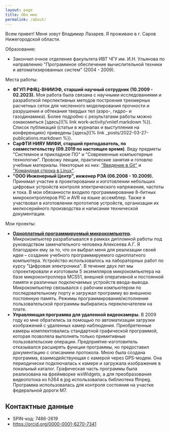 ```yaml
---
layout: page
title: Обо мне
permalink: /about/
---
```


Всем привет!
Меня зовут Владимир Лазарев.
Я проживаю в г. Саров Нижегородской области.

Образование:
* Закончил очное отделение факультета ИВТ ЧГУ им. И.Н. Ульянова по направлению "Программное обеспечение вычислительной техники и автоматизированных систем" (2004 - 2009).

Места работы:
* **ФГУП РФЯЦ-ВНИИЭФ, старший научный сотрудник (10.2009 - 02.2023).** 
  Моя работа была связана с научными исследованиями и разработкой перспективных методов построения трехмерных расчетных сеток для численного моделирования прочности и разрушения и обтекания твердых тел (аэро-, гидро- и газодинамика).
  Более подробно с результатами работы можно ознакомиться [здесь]({% link work-activity/vniief.markdown %}).
  Список публикаций (статьи в журналах и выступления на конференциях) приведены [здесь]({% link _posts/2022-03-27-publications.markdown %}).
* **СарФТИ НИЯУ МИФИ, старший преподаватель, по совместительству (09.2019 по настоящее время)**.
  Веду предметы "Системное и прикладное ПО" и "Современные компьютерные технологии".
  Провожу лекции, практические занятия и готовлю учебные материалы.
  Некоторые из них: ["Введение в Git"](https://wolodyx.github.io/git-intro) и ["Командная строка в Linux"](https://wolodyx.github.io/unixshell).
* **"ООО Инженерный Центр", инженер РЭА (06.2008 - 10.2009).**
  Принимал участие в проектировании и изготовлении небольших цифровых устройств контроля электрического напряжения, частоты и тока.
  В мои обязанности входило программирование 8-битных микроконтроллеров PIC и AVR на языке ассемблер.
  Также я участвовал в изготовлении прототипов устройств, организации их мелкосерийного производства и написании технической документации.

Мои проекты:
* **[Одноплатный программируемый микрокомпьютер](https://github.com/wolodyx/EduBoard/blob/master/docs/diploma-presentation.pdf).**
  Микрокомпьютер разрабатывался в рамках дипломной работы под руководством замечательного человека Алексеева А.Г.
  Я благодарен ему за то, что он выбрал меня для реализации своей идеи – создание учебного программируемого одноплатного компьютера.
  Устройство использовалось на лабораторных работ по курсу "Цифровая электроника".
  В течение двух лет мы спроектировали и изготовили 5 экземпляров микрокомпьютера на базе микроконтроллера MCS51, внешней оперативной и постоянной памяти и различных подключаемых устройств ввода-вывода.
  Микрокомпьютер связывался с рабочим компьютером по последовательному порту и загружал программу во внешнюю постоянную память.
  Режимы программирования/исполнения пользовательской программы выбирались переключателем на плате.
* **Управляющая программа для удаленной видеокамеры.**
  В 2009 году ко мне обратились за помощью по автоматизации загрузки изображений с удаленных камер наблюдения.
  Приобретенные камеры комплектовались стандартной графической программой, которая позволяла выполнять только примитивные пользовательские операции.
  Предприятие-изготовитель отказывался расширять функции программы, но предоставил документацию с описанием протокола.
  Мною была создана программа, взаимодействующая с камерой через GPS-модем.
  Она периодически подключалась к камере и загружала изображение в локальный каталог.
  Графическая часть программы была реализована на фреймворке wxWidgets, а для преобразования видеопотока из h264 в jpg использовалась библиотека ffmpeg.
  Программа использовалась для контроля состояния на участке федеральной дороги М7.




## Контактные данные

* SPIN-код: 7486-2619
* https://orcid.org/0000-0001-6270-7341

